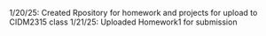 1/20/25: Created Rpository for homework and projects for upload to CIDM2315 class
1/21/25: Uploaded Homework1 for submission
